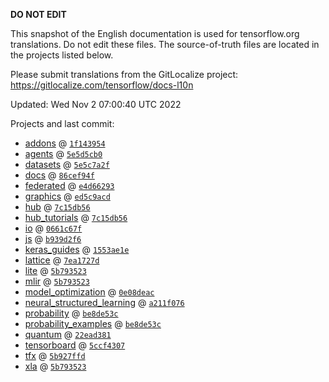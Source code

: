 __DO NOT EDIT__

This snapshot of the English documentation is used for tensorflow.org
translations. Do not edit these files. The source-of-truth files are located in
the projects listed below.

Please submit translations from the GitLocalize project: https://gitlocalize.com/tensorflow/docs-l10n

Updated: Wed Nov  2 07:00:40 UTC 2022

Projects and last commit:

- [addons](https://github.com/tensorflow/addons/tree/master/docs) @ <a href='https://github.com/tensorflow/addons/commit/1f14395415deb3e2dc94da6528ba461ea50c3bfb'><code>1f143954</code></a>
- [agents](https://github.com/tensorflow/agents/tree/master/docs) @ <a href='https://github.com/tensorflow/agents/commit/5e5d5cb0912603d3aaaebef64339733b2221dea1'><code>5e5d5cb0</code></a>
- [datasets](https://github.com/tensorflow/datasets/tree/master/docs) @ <a href='https://github.com/tensorflow/datasets/commit/5e5c7a2f8dbcce1ce19b0dfde4c48c1bcb55c4b0'><code>5e5c7a2f</code></a>
- [docs](https://github.com/tensorflow/docs/tree/master/site/en) @ <a href='https://github.com/tensorflow/docs/commit/86cef94fd11abf74f7be13b27c8c311f4c872a70'><code>86cef94f</code></a>
- [federated](https://github.com/tensorflow/federated/tree/main/docs) @ <a href='https://github.com/tensorflow/federated/commit/e4d662930db5bc84ef43efc03b5d0f3b79e05803'><code>e4d66293</code></a>
- [graphics](https://github.com/tensorflow/graphics/tree/master/tensorflow_graphics/g3doc) @ <a href='https://github.com/tensorflow/graphics/commit/ed5c9acd2e7b8d44bb23cc0120acea74fdbb77ea'><code>ed5c9acd</code></a>
- [hub](https://github.com/tensorflow/hub/tree/master/docs) @ <a href='https://github.com/tensorflow/hub/commit/7c15db56e1e8ff5c88a0583051fd4b579c7e81db'><code>7c15db56</code></a>
- [hub_tutorials](https://github.com/tensorflow/hub/tree/master/examples/colab) @ <a href='https://github.com/tensorflow/hub/commit/7c15db56e1e8ff5c88a0583051fd4b579c7e81db'><code>7c15db56</code></a>
- [io](https://github.com/tensorflow/io/tree/master/docs) @ <a href='https://github.com/tensorflow/io/commit/0661c67f8e7f9e33aca9179afbadee71dd48171c'><code>0661c67f</code></a>
- [js](https://github.com/tensorflow/tfjs-website/tree/master/docs) @ <a href='https://github.com/tensorflow/tfjs-website/commit/b939d2f6c45c0eba6a2786351dc531dad57f8d51'><code>b939d2f6</code></a>
- [keras_guides](https://github.com/tensorflow/docs/tree/snapshot-keras/site/en/guide/keras) @ <a href='https://github.com/tensorflow/docs/commit/1553ae1e4a149be71703e2ee60173b3d1e0e8c00'><code>1553ae1e</code></a>
- [lattice](https://github.com/tensorflow/lattice/tree/master/docs) @ <a href='https://github.com/tensorflow/lattice/commit/7ea1727de1e0309eb324296bc445e0bf5c5c6d74'><code>7ea1727d</code></a>
- [lite](https://github.com/tensorflow/tensorflow/tree/master/tensorflow/lite/g3doc) @ <a href='https://github.com/tensorflow/tensorflow/commit/5b79352340334d0a0deab1ef08c13ad5aa9d5540'><code>5b793523</code></a>
- [mlir](https://github.com/tensorflow/tensorflow/tree/master/tensorflow/compiler/mlir/g3doc) @ <a href='https://github.com/tensorflow/tensorflow/commit/5b79352340334d0a0deab1ef08c13ad5aa9d5540'><code>5b793523</code></a>
- [model_optimization](https://github.com/tensorflow/model-optimization/tree/master/tensorflow_model_optimization/g3doc) @ <a href='https://github.com/tensorflow/model-optimization/commit/0e08deac13210ca77bcddcfb258e35e42640a164'><code>0e08deac</code></a>
- [neural_structured_learning](https://github.com/tensorflow/neural-structured-learning/tree/master/g3doc) @ <a href='https://github.com/tensorflow/neural-structured-learning/commit/a211f0762c3b71112b275cd05ff6d579f5316891'><code>a211f076</code></a>
- [probability](https://github.com/tensorflow/probability/tree/main/tensorflow_probability/g3doc) @ <a href='https://github.com/tensorflow/probability/commit/be8de53cc576588ab769c5664b06ec68a645adb7'><code>be8de53c</code></a>
- [probability_examples](https://github.com/tensorflow/probability/tree/main/tensorflow_probability/examples/jupyter_notebooks) @ <a href='https://github.com/tensorflow/probability/commit/be8de53cc576588ab769c5664b06ec68a645adb7'><code>be8de53c</code></a>
- [quantum](https://github.com/tensorflow/quantum/tree/master/docs) @ <a href='https://github.com/tensorflow/quantum/commit/22ead381acb6446d11b4be17e03d8a57fe59a429'><code>22ead381</code></a>
- [tensorboard](https://github.com/tensorflow/tensorboard/tree/master/docs) @ <a href='https://github.com/tensorflow/tensorboard/commit/5ccf43073baf07474977fdf6bbb61af7a25746bf'><code>5ccf4307</code></a>
- [tfx](https://github.com/tensorflow/tfx/tree/master/docs) @ <a href='https://github.com/tensorflow/tfx/commit/5b927ffda219210cbdd6851c31369998fcb6efe6'><code>5b927ffd</code></a>
- [xla](https://github.com/tensorflow/tensorflow/tree/master/tensorflow/compiler/xla/g3doc) @ <a href='https://github.com/tensorflow/tensorflow/commit/5b79352340334d0a0deab1ef08c13ad5aa9d5540'><code>5b793523</code></a>

